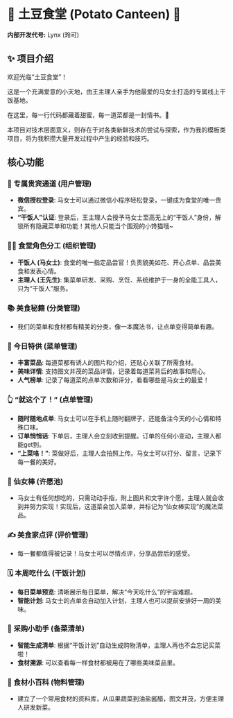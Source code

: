 # 🥔 土豆食堂 (Potato Canteen) 💖

**内部开发代号:** Lynx (玲可)

## ✨ 项目介绍

欢迎光临“土豆食堂”！

这是一个充满爱意的小天地，由王主理人亲手为他最爱的马女士打造的专属线上干饭基地。

在这里，每一行代码都藏着甜蜜，每一道菜都是一封情书。💌

本项目对技术层面意义，则存在于对各类新鲜技术的尝试与探索，作为我的模板类项目，将为我积攒大量开发过程中产生的经验和技巧。

## 核心功能

### 👑 专属贵宾通道 (用户管理)
- **微信授权登录**: 马女士可以通过微信小程序轻松登录，一键成为食堂的唯一贵宾。
- **“干饭人”认证**: 登录后，王主理人会授予马女士至高无上的“干饭人”身份，解锁所有隐藏菜单和功能！其他人只能当个围观的小馋猫哦~

### 🧑‍🍳 食堂角色分工 (组织管理)
- **干饭人 (马女士)**: 食堂的唯一指定品尝官！负责貌美如花、开心点单、品尝美食和发表心情。
- **主理人 (王先生)**: 集菜单研发、采购、烹饪、系统维护于一身的全能工具人，只为“干饭人”服务。

### 📚 美食秘籍 (分类管理)
- 我们的菜单和食材都有精美的分类，像一本魔法书，让点单变得简单有趣。

### 🍔 今日特供 (菜单管理)
- **丰富菜品**: 每道菜都有诱人的图片和介绍，还贴心关联了所需食材。
- **美味详情**: 支持图文并茂的菜品详情，记录着每道菜背后的故事和用心。
- **人气榜单**: 记录了每道菜的点单次数和评分，看看哪些是马女士的最爱！

### 👆 “就这个了！” (点单管理)
- **随时随地点单**: 马女士可以在手机上随时翻牌子，还能备注今天的小心情和特殊口味。
- **订单悄悄话**: 下单后，主理人会立刻收到提醒。订单的任何小变动，主理人都能get到。
- **“上菜咯！”**: 菜做好后，主理人会拍照上传。马女士可以打分、留言，记录下每一餐的美好。

### 🌟 仙女棒 (许愿池)
- 马女士有任何想吃的，只需动动手指，附上图片和文字许个愿，主理人就会收到并努力实现！实现后，这道菜会加入菜单，并标记为“仙女棒实现”的魔法菜品。

### ✍️ 美食家点评 (评价管理)
- 每一餐都值得被记录！马女士可以尽情点评，分享品尝后的感受。

### 🗓️ 本周吃什么 (干饭计划)
- **每日菜单预览**: 清晰展示每日菜单，解决“今天吃什么”的宇宙难题。
- **智能计划**: 马女士的点单会自动加入计划，主理人也可以提前安排好一周的美味。

### 🛒 采购小助手 (备菜清单)
- **智能生成清单**: 根据“干饭计划”自动生成购物清单，主理人再也不会忘记买菜啦！
- **食材溯源**: 可以查看每一样食材都被用在了哪些美味菜品里。

### 🥕 食材小百科 (物料管理)
- 建立了一个常用食材的资料库，从瓜果蔬菜到油盐酱醋，图文并茂，方便主理人研发新菜。

